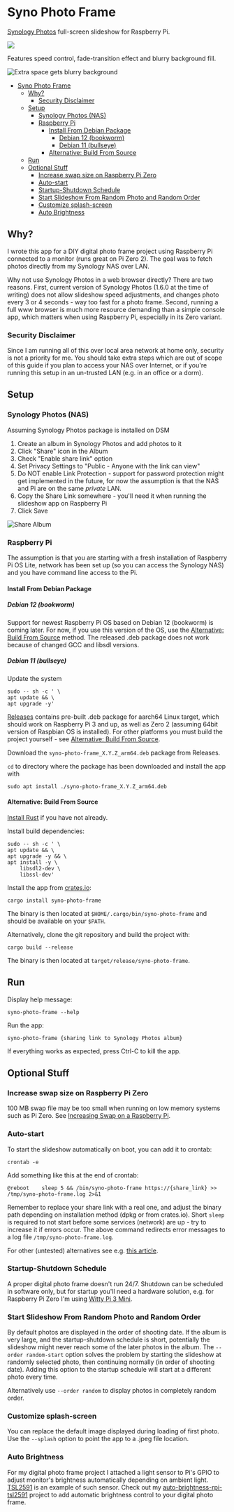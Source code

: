 # Syno Photo Frame

[Synology
Photos](https://www.synology.com/en-global/dsm/feature/photos)
full-screen slideshow for Raspberry Pi.

![](doc/syno-photo-frame.png)

Features speed control, fade-transition effect and blurry background
fill.

![](doc/Slideshow.png "Extra space gets blurry background")

- [Syno Photo Frame](#syno-photo-frame)
  - [Why?](#why)
    - [Security Disclaimer](#security-disclaimer)
  - [Setup](#setup)
    - [Synology Photos (NAS)](#synology-photos-nas)
    - [Raspberry Pi](#raspberry-pi)
      - [Install From Debian Package](#install-from-debian-package)
        - [Debian 12 (bookworm)](#debian-12-bookworm)
        - [Debian 11 (bullseye)](#debian-11-bullseye)
      - [Alternative: Build From Source](#alternative-build-from-source)
  - [Run](#run)
  - [Optional Stuff](#optional-stuff)
    - [Increase swap size on Raspberry Pi Zero](#increase-swap-size-on-raspberry-pi-zero)
    - [Auto-start](#auto-start)
    - [Startup-Shutdown Schedule](#startup-shutdown-schedule)
    - [Start Slideshow From Random Photo and Random Order](#start-slideshow-from-random-photo-and-random-order)
    - [Customize splash-screen](#customize-splash-screen)
    - [Auto Brightness](#auto-brightness)

## Why?

I wrote this app for a DIY digital photo frame project using
Raspberry Pi connected to a monitor (runs great on Pi Zero 2). The
goal was to fetch photos directly from my Synology NAS over LAN.

Why not use Synology Photos in a web browser directly? There are two
reasons. First, current version of Synology Photos (1.6.0 at the time
of writing) does not allow slideshow speed adjustments, and changes
photo every 3 or 4 seconds - way too fast for a photo frame. Second,
running a full www browser is much more resource demanding than a
simple console app, which matters when using Raspberry Pi, especially
in its Zero variant.


### Security Disclaimer

Since I am running all of this over local area network at home only,
security is not a priority for me. You should take extra steps which
are out of scope of this guide if you plan to access your NAS over
Internet, or if you're running this setup in an un-trusted LAN
(e.g. in an office or a dorm).


## Setup

### Synology Photos (NAS)

Assuming Synology Photos package is installed on DSM

1. Create an album in Synology Photos and add photos to it
2. Click "Share" icon in the Album
3. Check "Enable share link" option
4. Set Privacy Settings to "Public - Anyone with the link can view"
5. Do NOT enable Link Protection - support for password protection
   might get implemented in the future, for now the assumption is that
   the NAS and Pi are on the same *private* LAN.
7. Copy the Share Link somewhere - you'll need it when running the
   slideshow app on Raspberry Pi
6. Click Save

![Share Album](doc/ShareLink.png)


### Raspberry Pi

The assumption is that you are starting with a fresh installation of
Raspberry Pi OS Lite, network has been set up (so you can access the
Synology NAS) and you have command line access to the Pi.


#### Install From Debian Package

##### Debian 12 (bookworm)

Support for newest Raspberry Pi OS based on Debian 12 (bookworm) is
coming later. For now, if you use this version of the OS, use the
[Alternative: Build From Source](#alternative-build-from-source)
method. The released .deb package does not work because of changed GCC
and libsdl versions.

##### Debian 11 (bullseye)

Update the system

```
sudo -- sh -c ' \
apt update && \
apt upgrade -y'
```

[Releases](https://github.com/Caleb9/syno-photo-frame/releases)
contains pre-built .deb package for aarch64 Linux target, which should
work on Raspberry Pi 3 and up, as well as Zero 2 (assuming 64bit
version of Raspbian OS is installed). For other platforms you must
build the project yourself - see [Alternative: Build From
Source](#alternative-build-from-source).

Download the `syno-photo-frame_X.Y.Z_arm64.deb` package from Releases.

`cd` to directory where the package has been downloaded and install
the app with

```
sudo apt install ./syno-photo-frame_X.Y.Z_arm64.deb
```


#### Alternative: Build From Source

[Install Rust](https://www.rust-lang.org/tools/install) if you have
not already.

Install build dependencies:
```
sudo -- sh -c ' \
apt update && \
apt upgrade -y && \
apt install -y \
	libsdl2-dev \
	libssl-dev'
```

Install the app from [crates.io](https://crates.io/crates/syno-photo-frame):
```
cargo install syno-photo-frame
```

The binary is then located at `$HOME/.cargo/bin/syno-photo-frame` and
should be available on your `$PATH`.

Alternatively, clone the git repository and build the project with:
```
cargo build --release
```

The binary is then located at `target/release/syno-photo-frame`.


## Run

Display help message:
```
syno-photo-frame --help
```

Run the app:
```
syno-photo-frame {sharing link to Synology Photos album}
```

If everything works as expected, press Ctrl-C to kill the app.


## Optional Stuff

### Increase swap size on Raspberry Pi Zero

100 MB swap file may be too small when running on low memory systems
such as Pi Zero. See [Increasing Swap on a Raspberry
Pi](https://pimylifeup.com/raspberry-pi-swap-file/).


### Auto-start

To start the slideshow automatically on boot, you can add it to crontab:
```
crontab -e
```
Add something like this at the end of crontab:
```
@reboot    sleep 5 && /bin/syno-photo-frame https://{share_link} >> /tmp/syno-photo-frame.log 2>&1
```

Remember to replace your share link with a real one, and adjust the
binary path depending on installation method (dpkg or from
crates.io). Short `sleep` is required to not start before some
services (network) are up - try to increase it if errors occur. The
above command redirects error messages to a log file
`/tmp/syno-photo-frame.log`.

For other (untested) alternatives see e.g. [this
article](https://www.dexterindustries.com/howto/run-a-program-on-your-raspberry-pi-at-startup/).


### Startup-Shutdown Schedule

A proper digital photo frame doesn't run 24/7. Shutdown can be
scheduled in software only, but for startup you'll need a hardware
solution, e.g. for Raspberry Pi Zero I'm using [Witty Pi 3
Mini](https://www.adafruit.com/product/5038).


### Start Slideshow From Random Photo and Random Order

By default photos are displayed in the order of shooting date. If the
album is very large, and the startup-shutdown schedule is short,
potentially the slideshow might never reach some of the later photos
in the album. The `--order random-start` option solves the problem by
starting the slideshow at randomly selected photo, then continuing
normally (in order of shooting date). Adding this option to the
startup schedule will start at a different photo every time.

Alternatively use `--order random` to display photos in completely
random order.


### Customize splash-screen

You can replace the default image displayed during loading of first
photo. Use the `--splash` option to point the app to a .jpeg file
location.


### Auto Brightness

For my digital photo frame project I attached a light sensor to Pi's
GPIO to adjust monitor's brightness automatically depending on ambient
light. [TSL2591](https://www.adafruit.com/product/1980) is an example
of such sensor. Check out my
[auto-brightness-rpi-tsl2591](https://github.com/Caleb9/auto-brightness-rpi-tsl2591)
project to add automatic brightness control to your digital photo
frame.
